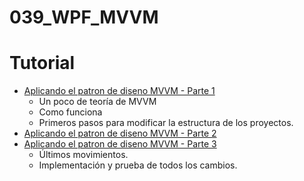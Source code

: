 # 039_WPF_MVVM

# Tutorial
- [Aplicando el patron de diseno MVVM - Parte 1](https://www.youtube.com/watch?v=CioJLKkyyJo)
   - Un poco de teoría de MVVM
   - Como funciona
   - Primeros pasos para modificar la estructura de los proyectos.
- [Aplicando el patron de diseno MVVM - Parte 2](https://www.youtube.com/watch?v=Og77XHzXoYk)
- [Aplicando el patron de diseno MVVM - Parte 3](https://www.youtube.com/watch?v=1_HsXz7mxhA)
  - Últimos movimientos.
  - Implementación y prueba de todos los cambios.
